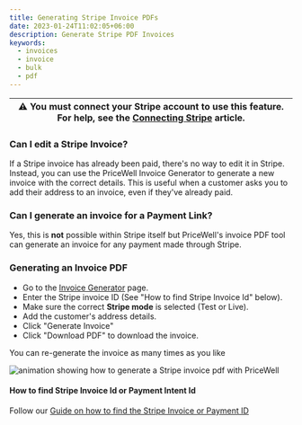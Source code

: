 ```yaml
---
title: Generating Stripe Invoice PDFs
date: 2023-01-24T11:02:05+06:00
description: Generate Stripe PDF Invoices
keywords:
  - invoices
  - invoice
  - bulk
  - pdf
---
```


| ⚠️ You must connect your Stripe account to use this feature. For help, see the [Connecting Stripe](https://help.pricewell.com/getting-started/connecting-a-stripe-account/) article. |
| -------------------------------------------------------------------- |

### Can I edit a Stripe Invoice?

If a Stripe invoice has already been paid, there's no way to edit it in Stripe. Instead, you can use the PriceWell Invoice Generator to generate a new invoice with the correct details. This is useful when a customer asks you to add their address to an invoice, even if they've already paid.

### Can I generate an invoice for a Payment Link?

Yes, this is **not** possible within Stripe itself but PriceWell's invoice PDF tool can generate an invoice for any payment made through Stripe.

### Generating an Invoice PDF

- Go to the [Invoice Generator](https://app.pricewell.io/invoices/generate) page.
- Enter the Stripe invoice ID (See "How to find Stripe Invoice Id" below).
- Make sure the correct **Stripe mode** is selected (Test or Live).
- Add the customer's address details.
- Click "Generate Invoice"
- Click "Download PDF" to download the invoice.

You can re-generate the invoice as many times as you like

![animation showing how to generate a Stripe invoice pdf with PriceWell](/img/invoice-generator.gif)

#### How to find Stripe Invoice Id or Payment Intent Id

Follow our [Guide on how to find the Stripe Invoice or Payment ID](/faq/how-to-find-stripe-invoice-id/)